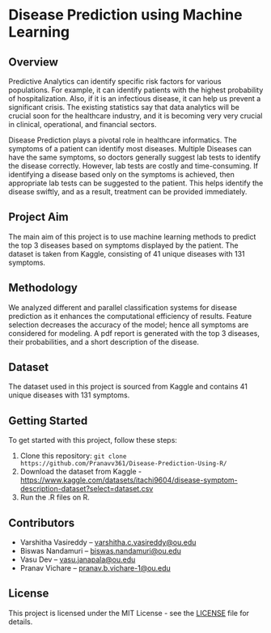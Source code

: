 # Disease Prediction using Machine Learning

## Overview
Predictive Analytics can identify specific risk factors for various populations. For example, it can identify patients with the highest probability of hospitalization. Also, if it is an infectious disease, it can help us prevent a significant crisis. The existing statistics say that data analytics will be crucial soon for the healthcare industry, and it is becoming very very crucial in clinical, operational, and financial sectors.

Disease Prediction plays a pivotal role in healthcare informatics. The symptoms of a patient can identify most diseases. Multiple Diseases can have the same symptoms, so doctors generally suggest lab tests to identify the disease correctly. However, lab tests are costly and time-consuming. If identifying a disease based only on the symptoms is achieved, then appropriate lab tests can be suggested to the patient. This helps identify the disease swiftly, and as a result, treatment can be provided immediately.

## Project Aim
The main aim of this project is to use machine learning methods to predict the top 3 diseases based on symptoms displayed by the patient. The dataset is taken from Kaggle, consisting of 41 unique diseases with 131 symptoms.

## Methodology
We analyzed different and parallel classification systems for disease prediction as it enhances the computational efficiency of results. Feature selection decreases the accuracy of the model; hence all symptoms are considered for modeling. A pdf report is generated with the top 3 diseases, their probabilities, and a short description of the disease.

## Dataset
The dataset used in this project is sourced from Kaggle and contains 41 unique diseases with 131 symptoms.

## Getting Started
To get started with this project, follow these steps:
1. Clone this repository: `git clone https://github.com/Pranavv361/Disease-Prediction-Using-R/`
2. Download the dataset from Kaggle - https://www.kaggle.com/datasets/itachi9604/disease-symptom-description-dataset?select=dataset.csv
3. Run the .R files on R.

## Contributors
- Varshitha Vasireddy – varshitha.c.vasireddy@ou.edu
- Biswas Nandamuri – biswas.nandamuri@ou.edu
- Vasu Dev – vasu.janapala@ou.edu
- Pranav Vichare – pranav.b.vichare-1@ou.edu

## License
This project is licensed under the MIT License - see the [LICENSE](LICENSE) file for details.
